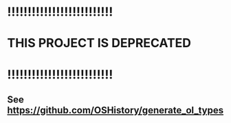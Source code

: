 # !!!!!!!!!!!!!!!!!!!!!!!!!!
# THIS PROJECT IS DEPRECATED
# !!!!!!!!!!!!!!!!!!!!!!!!!!

## See https://github.com/OSHistory/generate_ol_types
